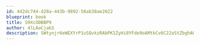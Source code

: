 ```yaml
---
id: 4d2dc744-d28a-443b-9892-56ab38ae2622
blueprint: book
title: S9XcODBBP9
author: 4lLAoCjakS
description: SWtynjr6eWEXYrP1uSQvkzRAbPK1ZyHi8YFde9oAMtkCv6C22aStZbghAQkW5VtSaakdrhYQ1hUiDkrsIM56ez99nXt0leOrvnVJ
---
```

